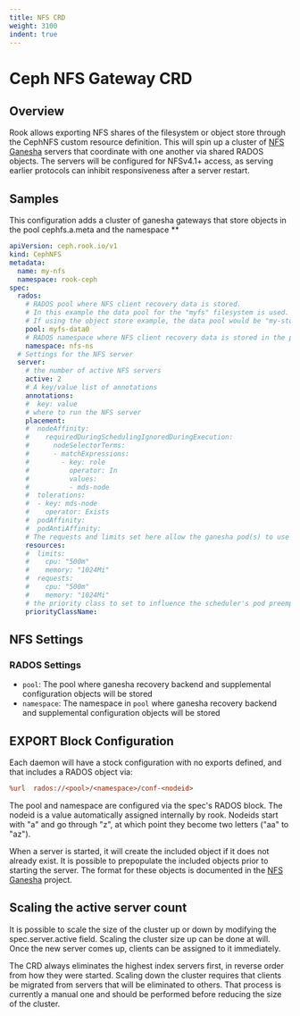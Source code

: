 ```yaml
---
title: NFS CRD
weight: 3100
indent: true
---
```


# Ceph NFS Gateway CRD

## Overview

Rook allows exporting NFS shares of the filesystem or object store through the CephNFS custom resource definition. This will spin up a cluster of [NFS Ganesha](https://github.com/nfs-ganesha/nfs-ganesha) servers that coordinate with one another via shared RADOS objects. The servers will be configured for NFSv4.1+ access, as serving earlier protocols can inhibit responsiveness after a server restart.

## Samples

This configuration adds a cluster of ganesha gateways that store objects in the pool cephfs.a.meta and the namespace **

```yaml
apiVersion: ceph.rook.io/v1
kind: CephNFS
metadata:
  name: my-nfs
  namespace: rook-ceph
spec:
  rados:
    # RADOS pool where NFS client recovery data is stored.
    # In this example the data pool for the "myfs" filesystem is used.
    # If using the object store example, the data pool would be "my-store.rgw.buckets.data".
    pool: myfs-data0
    # RADOS namespace where NFS client recovery data is stored in the pool.
    namespace: nfs-ns
  # Settings for the NFS server
  server:
    # the number of active NFS servers
    active: 2
    # A key/value list of annotations
    annotations:
    #  key: value
    # where to run the NFS server
    placement:
    #  nodeAffinity:
    #    requiredDuringSchedulingIgnoredDuringExecution:
    #      nodeSelectorTerms:
    #      - matchExpressions:
    #        - key: role
    #          operator: In
    #          values:
    #          - mds-node
    #  tolerations:
    #  - key: mds-node
    #    operator: Exists
    #  podAffinity:
    #  podAntiAffinity:
    # The requests and limits set here allow the ganesha pod(s) to use half of one CPU core and 1 gigabyte of memory
    resources:
    #  limits:
    #    cpu: "500m"
    #    memory: "1024Mi"
    #  requests:
    #    cpu: "500m"
    #    memory: "1024Mi"
    # the priority class to set to influence the scheduler's pod preemption
    priorityClassName:
```

## NFS Settings

### RADOS Settings

* `pool`: The pool where ganesha recovery backend and supplemental configuration objects will be stored
* `namespace`: The namespace in `pool` where ganesha recovery backend and supplemental configuration objects will be stored

## EXPORT Block Configuration

Each daemon will have a stock configuration with no exports defined, and that includes a RADOS object via:

```ini
%url  rados://<pool>/<namespace>/conf-<nodeid>
```

The pool and namespace are configured via the spec's RADOS block. The nodeid is a value automatically assigned internally by rook. Nodeids start with "a" and go through "z", at which point they become two letters ("aa" to "az").

When a server is started, it will create the included object if it does not already exist. It is possible to prepopulate the included objects prior to starting the server. The format for these objects is documented in the [NFS Ganesha](https://github.com/nfs-ganesha/nfs-ganesha/wiki) project.

## Scaling the active server count

It is possible to scale the size of the cluster up or down by modifying
the spec.server.active field. Scaling the cluster size up can be done at
will. Once the new server comes up, clients can be assigned to it
immediately.

The CRD always eliminates the highest index servers first, in reverse
order from how they were started. Scaling down the cluster requires that
clients be migrated from servers that will be eliminated to others. That
process is currently a manual one and should be performed before
reducing the size of the cluster.
